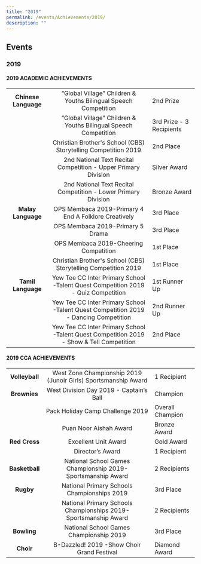 ```yaml
---
title: "2019"
permalink: /events/Achievements/2019/
description: ""
---
```


## Events

### 2019

#### 2019 ACADEMIC ACHIEVEMENTS

|  |  |  |
|:---:|:---:|---|
| **Chinese Language** | “Global Village” Children & Youths Bilingual Speech Competition | 2nd Prize |
| | “Global Village” Children & Youths Bilingual Speech Competition | 3rd Prize - 3 Recipients |
| | Christian Brother's School (CBS) Storytelling Competition 2019 | 2nd Place | 
| | 2nd National Text Recital Competition - Upper Primary Division | Silver Award |
| | 2nd National Text Recital Competition - Lower Primary Division | Bronze Award |
| **Malay Language** | OPS Membaca 2019-Primary 4 End A Folklore Creatively | 3rd Place |
| | OPS Membaca 2019-Primary 5 Drama | 3rd Place |
| | OPS Membaca 2019-Cheering Competition | 1st Place |
| | Christian Brother's School (CBS) Storytelling Competition 2019 | 1st Place |
| **Tamil Language** | Yew Tee CC Inter Primary School -Talent Quest Competition 2019 - Quiz Competition | 1st Runner Up | 
| | Yew Tee CC Inter Primary School -Talent Quest Competition 2019 - Dancing Competition | 2nd Runner Up |
| | Yew Tee CC Inter Primary School -Talent Quest Competition 2019 - Show & Tell Competition | 2nd Place |

#### 2019 CCA ACHIEVEMENTS

|  |  |  |
|:---:|:---:|---|
| **Volleyball** | West Zone Championship 2019 (Junoir Girls) Sportsmanship Award | 1 Recipient |
| **Brownies** | West Division Day 2019 - Captain’s Ball | Champion |
| | Pack Holiday Camp Challenge 2019 | Overall Champion | 
| | Puan Noor Aishah Award | Bronze Award | 
| **Red Cross** | Excellent Unit Award | Gold Award | 
| | Director’s Award | 1 Recipient |
| **Basketball** | National School Games Championship 2019- Sportsmanship Award | 2 Recipients | 
| **Rugby** | National Primary Schools Championships 2019 | 3rd Place |
| | National Primary Schools Championships 2019- Sportsmanship Award | 2 Recipients | 
| **Bowling** | National School Games Championship 2019 | 3rd Place | 
| **Choir** | B-Dazzled! 2019 -Show Choir Grand Festival | Diamond Award |
